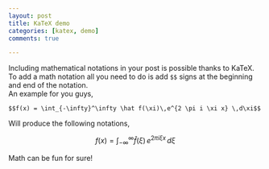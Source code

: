 ```yaml
---
layout: post
title: KaTeX demo
categories: [katex, demo]
comments: true

---
```


Including mathematical notations in your post is possible thanks to KaTeX.  
To add a math notation all you need to do is add `$$` signs at the beginning and end of the notation.  
An example for you guys,
<!--more-->


```
$$f(x) = \int_{-\infty}^\infty \hat f(\xi)\,e^{2 \pi i \xi x} \,d\xi$$
```  
Will produce the following notations,  

$$f(x) = \int_{-\infty}^\infty \hat f(\xi)\,e^{2 \pi i \xi x} \,d\xi$$  

Math can be fun for sure!  

